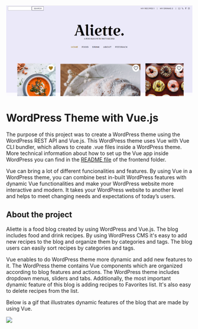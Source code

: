 <img src="frontend/public/aliette-main.png"/>

# WordPress Theme with Vue.js
The purpose of this project was to create a WordPress theme using the WordPress REST API and Vue.js. This WordPress theme uses Vue with Vue CLI bundler, which allows to create .vue files inside a WordPress theme. More technical information about how to set up the Vue app inside WordPress you can find in the <a href="/frontend#readme">README file</a> of the frontend folder.

Vue can bring a lot of different funcionalities and features. By using Vue in a WordPress theme, you can combine best in-built WordPress features with dynamic Vue functionalities and make your WordPress website more interactive and modern. It takes your WordPress website to another level and helps to meet changing needs and expectations of today’s users. 

## About the project

Aliette is a food blog created by using WordPress and Vue.js.  The blog includes food and drink recipes. By using WordPress CMS it's easy to add new recipes to the blog and organize them by categories and tags. The blog users can easily sort recipes by categories and tags.
 
Vue enables to do WordPress theme more dynamic and add new features to it. The WordPress theme contains Vue components which are organized according to blog features and actions. The WordPress theme includes dropdown menus, sliders and tabs. Additionally, the most important dynamic feature of this blog is adding recipes to Favorites list. It's also easy to delete recipes from the list.    

Below is a gif that illustrates dynamic features of the blog that are made by using Vue.

 <img src="frontend/public/aliette-intro1.gif"/>
 

